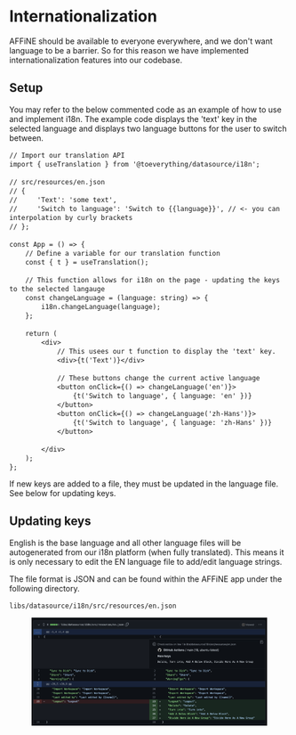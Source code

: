 # Internationalization

AFFiNE should be available to everyone everywhere, and we don't want language to be a barrier. So for this reason we have implemented internationalization features into our codebase.

## Setup

You may refer to the below commented code as an example of how to use and implement i18n. The example code displays the 'text' key in the selected language and displays two language buttons for the user to switch between.

```tsx
// Import our translation API
import { useTranslation } from '@toeverything/datasource/i18n';

// src/resources/en.json
// {
//     'Text': 'some text',
//     'Switch to language': 'Switch to {{language}}', // <- you can interpolation by curly brackets
// };

const App = () => {
    // Define a variable for our translation function
    const { t } = useTranslation();

    // This function allows for i18n on the page - updating the keys to the selected langauge
    const changeLanguage = (language: string) => {
        i18n.changeLanguage(language);
    };

    return (
        <div>
            // This usees our t function to display the 'text' key.
            <div>{t('Text')}</div>

            // These buttons change the current active language
            <button onClick={() => changeLanguage('en')}>
                {t('Switch to language', { language: 'en' })}
            </button>
            <button onClick={() => changeLanguage('zh-Hans')}>
                {t('Switch to language', { language: 'zh-Hans' })}
            </button>
            
        </div>
    );
};
```

If new keys are added to a file, they must be updated in the language file. See below for updating keys.

##  Updating keys

English is the base language and all other language files will be autogenerated from our i18n platform (when fully translated).
This means it is only necessary to edit the EN language file to add/edit language strings.

The file format is JSON and can be found within the AFFiNE app under the following directory.
```
libs/datasource/i18n/src/resources/en.json
```

<figure><img src="../../.gitbook/assets/developer-docs_contributions_internationalization_keys.png" alt=""><figcaption></figcaption></figure>
